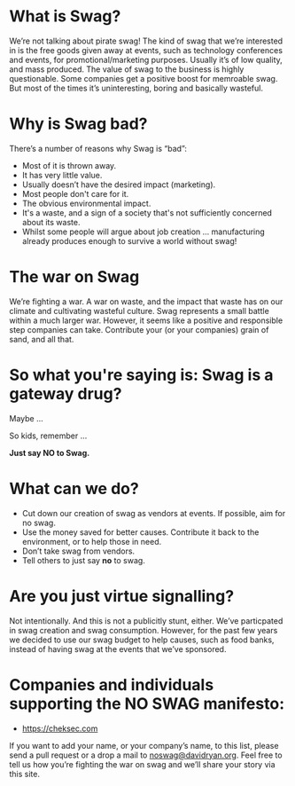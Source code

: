 # What is Swag?

We’re not talking about pirate swag! The kind of swag that we’re interested in is the free goods given away at events, such as technology conferences and events, for promotional/marketing purposes. Usually it’s of low quality, and mass produced. The value of swag to the business is highly questionable. Some companies get a positive boost for memroable swag. But most of the times it’s uninteresting, boring and basically wasteful.

# Why is Swag bad?

There’s a number of reasons why Swag is “bad”:

* Most of it is thrown away.
* It has very little value.
* Usually doesn’t have the desired impact (marketing).
* Most people don't care for it.
* The obvious environmental impact.
* It's a waste, and a sign of a society that's not sufficiently concerned about its waste.
* Whilst some people will argue about job creation ... manufacturing already produces enough to survive a world without swag!

# The war on Swag

We’re fighting a war. A war on waste, and the impact that waste has on our climate and cultivating wasteful culture. Swag represents a small battle within a much larger war. However, it seems like a positive and responsible step companies can take. Contribute your (or your companies) grain of sand, and all that.

# So what you're saying is: Swag is a gateway drug?

Maybe ...

So kids, remember …

**Just say NO to Swag.**

# What can we do?

* Cut down our creation of swag as vendors at events. If possible, aim for no swag.
* Use the money saved for better causes. Contribute it back to the environment, or to help those in need.
* Don’t take swag from vendors. 
* Tell others to just say **no** to swag.

# Are you just virtue signalling?

Not intentionally. And this is not a publicitly stunt, either. We’ve particpated in swag creation and swag consumption. However, for the past few years we decided to use our swag budget to help causes, such as food banks, instead of having swag at the events that we’ve sponsored.

# Companies and individuals supporting the NO SWAG manifesto:

* https://cheksec.com

If you want to add your name, or your company’s name, to this list, please send a pull request or a drop a mail to noswag@davidryan.org. Feel free to tell us how you’re fighting the war on swag and we’ll share your story via this site.
